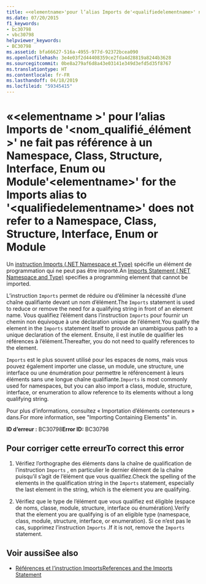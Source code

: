 ```yaml
---
title: «<elementname>'pour l’alias Imports de'<qualifiedelementname>' ne fait pas référence à un Namespace, Class, Structure, Interface, Enum ou Module
ms.date: 07/20/2015
f1_keywords:
- bc30798
- vbc30798
helpviewer_keywords:
- BC30798
ms.assetid: bfa66627-516a-4955-977d-92372bcea090
ms.openlocfilehash: 3e4e03f2d44408359ce2fda4d28819a8244b3628
ms.sourcegitcommit: 0be8a279af6d8a43e03141e349d3efd5d35f8767
ms.translationtype: HT
ms.contentlocale: fr-FR
ms.lasthandoff: 04/18/2019
ms.locfileid: "59345415"
---
```

# <a name="elementname-for-the-imports-alias-to-qualifiedelementname-does-not-refer-to-a-namespace-class-structure-interface-enum-or-module"></a><span data-ttu-id="39d2a-102">«\<elementname >' pour l’alias Imports de '\<nom_qualifié_élément >' ne fait pas référence à un Namespace, Class, Structure, Interface, Enum ou Module</span><span class="sxs-lookup"><span data-stu-id="39d2a-102">'\<elementname>' for the Imports alias to '\<qualifiedelementname>' does not refer to a Namespace, Class, Structure, Interface, Enum or Module</span></span>
<span data-ttu-id="39d2a-103">Un [instruction Imports (.NET Namespace et Type)](../../visual-basic/language-reference/statements/imports-statement-net-namespace-and-type.md) spécifie un élément de programmation qui ne peut pas être importé.</span><span class="sxs-lookup"><span data-stu-id="39d2a-103">An [Imports Statement (.NET Namespace and Type)](../../visual-basic/language-reference/statements/imports-statement-net-namespace-and-type.md) specifies a programming element that cannot be imported.</span></span>  
  
 <span data-ttu-id="39d2a-104">L’instruction `Imports` permet de réduire ou d’éliminer la nécessité d’une chaîne qualifiante devant un nom d’élément.</span><span class="sxs-lookup"><span data-stu-id="39d2a-104">The `Imports` statement is used to reduce or remove the need for a qualifying string in front of an element name.</span></span> <span data-ttu-id="39d2a-105">Vous qualifiez l’élément dans l’instruction `Imports` pour fournir un chemin non équivoque à une déclaration unique de l’élément.</span><span class="sxs-lookup"><span data-stu-id="39d2a-105">You qualify the element in the `Imports` statement itself to provide an unambiguous path to a unique declaration of the element.</span></span> <span data-ttu-id="39d2a-106">Ensuite, il est inutile de qualifier les références à l’élément.</span><span class="sxs-lookup"><span data-stu-id="39d2a-106">Thereafter, you do not need to qualify references to the element.</span></span>  
  
 <span data-ttu-id="39d2a-107">`Imports` est le plus souvent utilisé pour les espaces de noms, mais vous pouvez également importer une classe, un module, une structure, une interface ou une énumération pour permettre le référencement à leurs éléments sans une longue chaîne qualifiante.</span><span class="sxs-lookup"><span data-stu-id="39d2a-107">`Imports` is most commonly used for namespaces, but you can also import a class, module, structure, interface, or enumeration to allow reference to its elements without a long qualifying string.</span></span>  
  
 <span data-ttu-id="39d2a-108">Pour plus d’informations, consultez « Importation d’éléments conteneurs » dans.</span><span class="sxs-lookup"><span data-stu-id="39d2a-108">For more information, see "Importing Containing Elements" in.</span></span>  
  
 <span data-ttu-id="39d2a-109">**ID d’erreur :** BC30798</span><span class="sxs-lookup"><span data-stu-id="39d2a-109">**Error ID:** BC30798</span></span>  
  
## <a name="to-correct-this-error"></a><span data-ttu-id="39d2a-110">Pour corriger cette erreur</span><span class="sxs-lookup"><span data-stu-id="39d2a-110">To correct this error</span></span>  
  
1. <span data-ttu-id="39d2a-111">Vérifiez l’orthographe des éléments dans la chaîne de qualification de l’instruction `Imports` , en particulier le dernier élément de la chaîne puisqu’il s’agit de l’élément que vous qualifiez.</span><span class="sxs-lookup"><span data-stu-id="39d2a-111">Check the spelling of the elements in the qualification string in the `Imports` statement, especially the last element in the string, which is the element you are qualifying.</span></span>  
  
2. <span data-ttu-id="39d2a-112">Vérifiez que le type de l’élément que vous qualifiez est éligible (espace de noms, classe, module, structure, interface ou énumération).</span><span class="sxs-lookup"><span data-stu-id="39d2a-112">Verify that the element you are qualifying is of an eligible type (namespace, class, module, structure, interface, or enumeration).</span></span> <span data-ttu-id="39d2a-113">Si ce n’est pas le cas, supprimez l’instruction `Imports` .</span><span class="sxs-lookup"><span data-stu-id="39d2a-113">If it is not, remove the `Imports` statement.</span></span>  
  
## <a name="see-also"></a><span data-ttu-id="39d2a-114">Voir aussi</span><span class="sxs-lookup"><span data-stu-id="39d2a-114">See also</span></span>

- [<span data-ttu-id="39d2a-115">Références et l’instruction Imports</span><span class="sxs-lookup"><span data-stu-id="39d2a-115">References and the Imports Statement</span></span>](../../visual-basic/programming-guide/program-structure/references-and-the-imports-statement.md)
